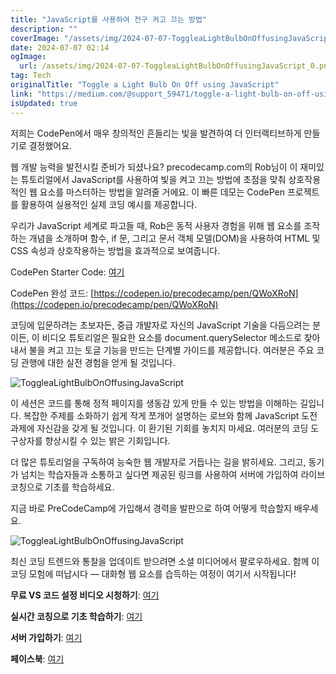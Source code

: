 ```yaml
---
title: "JavaScript를 사용하여 전구 켜고 끄는 방법"
description: ""
coverImage: "/assets/img/2024-07-07-ToggleaLightBulbOnOffusingJavaScript_0.png"
date: 2024-07-07 02:14
ogImage: 
  url: /assets/img/2024-07-07-ToggleaLightBulbOnOffusingJavaScript_0.png
tag: Tech
originalTitle: "Toggle a Light Bulb On Off using JavaScript"
link: "https://medium.com/@support_59471/toggle-a-light-bulb-on-off-using-javascript-ef8d8764d9d6"
isUpdated: true
---
```




저희는 CodePen에서 매우 창의적인 흔들리는 빛을 발견하여 더 인터랙티브하게 만들기로 결정했어요.

웹 개발 능력을 발전시킬 준비가 되셨나요? precodecamp.com의 Rob님이 이 재미있는 튜토리얼에서 JavaScript를 사용하여 빛을 켜고 끄는 방법에 초점을 맞춰 상호작용적인 웹 요소를 마스터하는 방법을 알려줄 거에요. 이 빠른 데모는 CodePen 프로젝트를 활용하여 실용적인 실제 코딩 예시를 제공합니다.

우리가 JavaScript 세계로 파고들 때, Rob은 동적 사용자 경험을 위해 웹 요소를 조작하는 개념을 소개하며 함수, if 문, 그리고 문서 객체 모델(DOM)을 사용하여 HTML 및 CSS 속성과 상호작용하는 방법을 효과적으로 보여줍니다.

CodePen Starter Code: [여기](https://codepen.io/precodecamp/pen/gOENJyN)

<div class="content-ad"></div>

CodePen 완성 코드: [https://codepen.io/precodecamp/pen/QWoXRoN](https://codepen.io/precodecamp/pen/QWoXRoN)

코딩에 입문하려는 초보자든, 중급 개발자로 자신의 JavaScript 기술을 다듬으려는 분이든, 이 비디오 튜토리얼은 필요한 요소를 document.querySelector 메소드로 찾아내서 불을 켜고 끄는 토글 기능을 만드는 단계별 가이드를 제공합니다. 여러분은 주요 코딩 관행에 대한 실전 경험을 얻게 될 것입니다.

![ToggleaLightBulbOnOffusingJavaScript](/assets/img/2024-07-07-ToggleaLightBulbOnOffusingJavaScript_0.png)

이 세션은 코드를 통해 정적 페이지를 생동감 있게 만들 수 있는 방법을 이해하는 길입니다. 복잡한 주제를 소화하기 쉽게 작게 쪼개어 설명하는 로브와 함께 JavaScript 도전 과제에 자신감을 갖게 될 것입니다. 이 환기된 기회를 놓치지 마세요. 여러분의 코딩 도구상자를 향상시킬 수 있는 밝은 기회입니다.

<div class="content-ad"></div>

더 많은 튜토리얼을 구독하여 능숙한 웹 개발자로 거듭나는 길을 밝히세요. 그리고, 동기가 넘치는 학습자들과 소통하고 싶다면 제공된 링크를 사용하여 서버에 가입하여 라이브 코칭으로 기초를 학습하세요.

지금 바로 PreCodeCamp에 가입해서 경력을 발판으로 하여 어떻게 학습할지 배우세요.

![ToggleaLightBulbOnOffusingJavaScript](/assets/img/2024-07-07-ToggleaLightBulbOnOffusingJavaScript_1.png)

최신 코딩 트렌드와 통찰을 업데이트 받으려면 소셜 미디어에서 팔로우하세요. 함께 이 코딩 모험에 떠납시다 — 대화형 웹 요소를 습득하는 여정이 여기서 시작됩니다!

<div class="content-ad"></div>

**무료 VS 코드 설정 비디오 시청하기**: [여기](https://www.precodecamp.com/course-detail/vs-code-setup/6662)

**실시간 코칭으로 기초 학습하기**: [여기](https://www.precodecamp.com/javascript-fundamentals)

**서버 가입하기**: [여기](https://discord.gg/EGeSumD8qe)

**페이스북**: [여기](https://www.facebook.com/PreCodeCamp)
